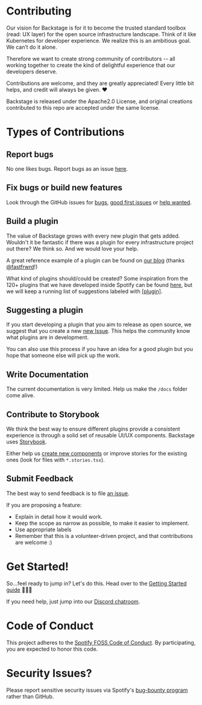# Contributing

Our vision for Backstage is for it to become the trusted standard toolbox (read: UX layer) for the open source infrastructure landscape. Think of it like Kubernetes for developer experience. We realize this is an ambitious goal. We can’t do it alone.

Therefore we want to create strong community of contributors -- all working together to create the kind of delightful experience that our developers deserve.

Contributions are welcome, and they are greatly appreciated! Every little bit helps, and credit will always be given. ❤️

Backstage is released under the Apache2.0 License, and original creations contributed to this repo are accepted under the same license.


# Types of Contributions

## Report bugs

No one likes bugs. Report bugs as an issue [here](https://github.com/spotify/backstage/issues/new?template=bug_template.md).

## Fix bugs or build new features

Look through the GitHub issues for [bugs](https://github.com/spotify/backstage/labels/bugs), [good first issues](https://github.com/spotify/backstage/labels/good%20first%20issue) or [help wanted](https://github.com/spotify/backstage/labels/help%20wanted).

## Build a plugin

The value of Backstage grows with every new plugin that gets added. Wouldn't it be fantastic if there was a plugin for every infrastructure project out there? We think so. And we would love your help.

A great reference example of a plugin can be found on [our blog](https://backstage.io/blog/2020/04/06/lighthouse-plugin) (thanks [@fastfrwrd](https://github.com/fastfrwrd)!)

What kind of plugins should/could be created? Some inspiration from the 120+ plugins that we have developed inside Spotify can be found [here](https://backstage.io/demos), but we will keep a running list of suggestions labeled with [[plugin]](https://github.com/spotify/backstage/labels/plugin).

## Suggesting a plugin

If you start developing a plugin that you aim to release as open source, we suggest that you create a new [new Issue](https://github.com/spotify/backstage/issues/new?template=plugin_template.md). This helps the community know what plugins are in development.

You can also use this process if you have an idea for a good plugin but you hope that someone else will pick up the work.

## Write Documentation

The current documentation is very limited. Help us make the `/docs` folder come alive.

## Contribute to Storybook

We think the best way to ensure different plugins provide a consistent experience is through a solid set of reusable UI/UX components. Backstage uses [Storybook](http://storybook.backstage.io).

Either help us [create new components](https://github.com/spotify/backstage/labels/help%20wanted) or improve stories for the existing ones (look for files with `*.stories.tsx`).

## Submit Feedback

The best way to send feedback is to file [an issue](https://github.com/spotify/backstage/issues).

If you are proposing a feature:

- Explain in detail how it would work.
- Keep the scope as narrow as possible, to make it easier to implement.
- Use appropriate labels
- Remember that this is a volunteer-driven project, and that contributions
  are welcome :)

# Get Started!

So...feel ready to jump in? Let's do this. Head over to the [Getting Started guide](https://github.com/spotify/backstage#getting-started) 👏🏻💯

If you need help, just jump into our [Discord chatroom](https://discord.gg/MUpMjP2).

# Code of Conduct

This project adheres to the [Spotify FOSS Code of Conduct][code-of-conduct]. By participating, you are expected to honor this code.

[code-of-conduct]: https://github.com/spotify/backstage/blob/master/CODE_OF_CONDUCT.md

# Security Issues?

Please report sensitive security issues via Spotify's [bug-bounty program](https://hackerone.com/spotify) rather than GitHub.
